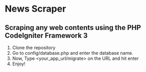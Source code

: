 # News Scraper
Scraping any web contents using the PHP CodeIgniter Framework 3
---------------------------------------------------
1. Clone the repository
2. Go to config/database.php and enter the database name.
3. Now, Type <your_app_url/migrate> on the URL and hit enter
4. Enjoy!
